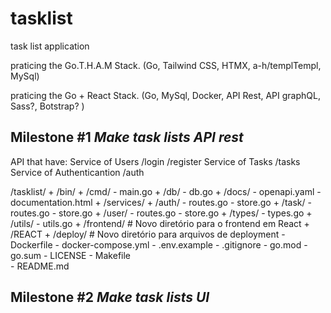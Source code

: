 # tasklist
task list application

praticing the Go.T.H.A.M Stack.
(Go, Tailwind CSS, HTMX, a-h/templTempl, MySql)

praticing the Go + React Stack.
(Go, MySql, Docker, API Rest, API graphQL, Sass?, Botstrap? )

## Milestone #1 *Make task lists API rest*

API that have: 
Service of Users /login /register
Service of Tasks /tasks
Service of Authenticantion /auth


/tasklist/
    + /bin/
    + /cmd/
        - main.go
    + /db/
        - db.go
    + /docs/
        - openapi.yaml
        - documentation.html
    + /services/
        + /auth/
            - routes.go
            - store.go
        + /task/
            - routes.go
            - store.go
        + /user/
            - routes.go
            - store.go
    + /types/
        - types.go
    + /utils/
        - utils.go
    + /frontend/   # Novo diretório para o frontend em React
        + /REACT
    + /deploy/   # Novo diretório para arquivos de deployment
        - Dockerfile
        - docker-compose.yml
    - .env.example
    - .gitignore
    - go.mod
    - go.sum
    - LICENSE
    - Makefile   
    - README.md

## Milestone #2 *Make task lists UI*

 